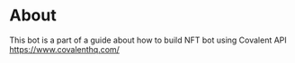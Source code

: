 # About
This bot is a part of a guide about how to build NFT bot using Covalent API https://www.covalenthq.com/